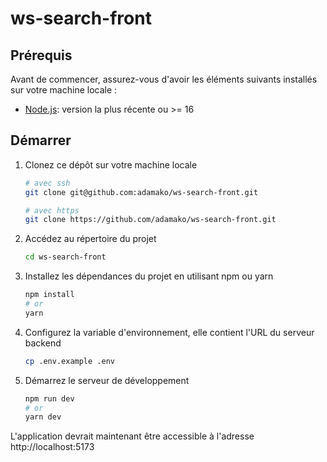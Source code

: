 # ws-search-front

## Prérequis

Avant de commencer, assurez-vous d'avoir les éléments suivants installés sur votre machine locale :

- [Node.js](https://nodejs.org/): version la plus récente ou >= 16

## Démarrer

1. Clonez ce dépôt sur votre machine locale

   ```bash
   # avec ssh
   git clone git@github.com:adamako/ws-search-front.git
   
   # avec https
   git clone https://github.com/adamako/ws-search-front.git

2. Accédez au répertoire du projet
   ```bash
   cd ws-search-front
   
3. Installez les dépendances du projet en utilisant npm ou yarn
   ```bash
   npm install
   # or
   yarn
4. Configurez la variable d'environnement, elle contient l'URL du serveur backend
   ```bash
   cp .env.example .env
5. Démarrez le serveur de développement
   ```bash
   npm run dev
   # or
   yarn dev

L'application devrait maintenant être accessible à l'adresse http://localhost:5173
